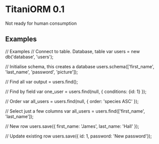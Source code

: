 TitaniORM 0.1
=============

Not ready for human consumption

Examples
--------

// Examples
// Connect to table. Database, table
var users = new db('database', 'users');

// Initialise schema, this creates a database
users.schema(['first_name', 'last_name', 'password', 'picture']); 

// Find all
var output = users.find();

// Find by field
var one_user = users.find(null, { conditions: {id: 1} });

// Order
var all_users = users.find(null, { order: 'species ASC' });


// Select just a few columns
var all_users = users.find(['first_name', 'last_name']);

// New row
users.save({ first_name: 'James', last_name: 'Hall' }); 

// Update existing row
users.save({ id: 1, password: 'New password'});
